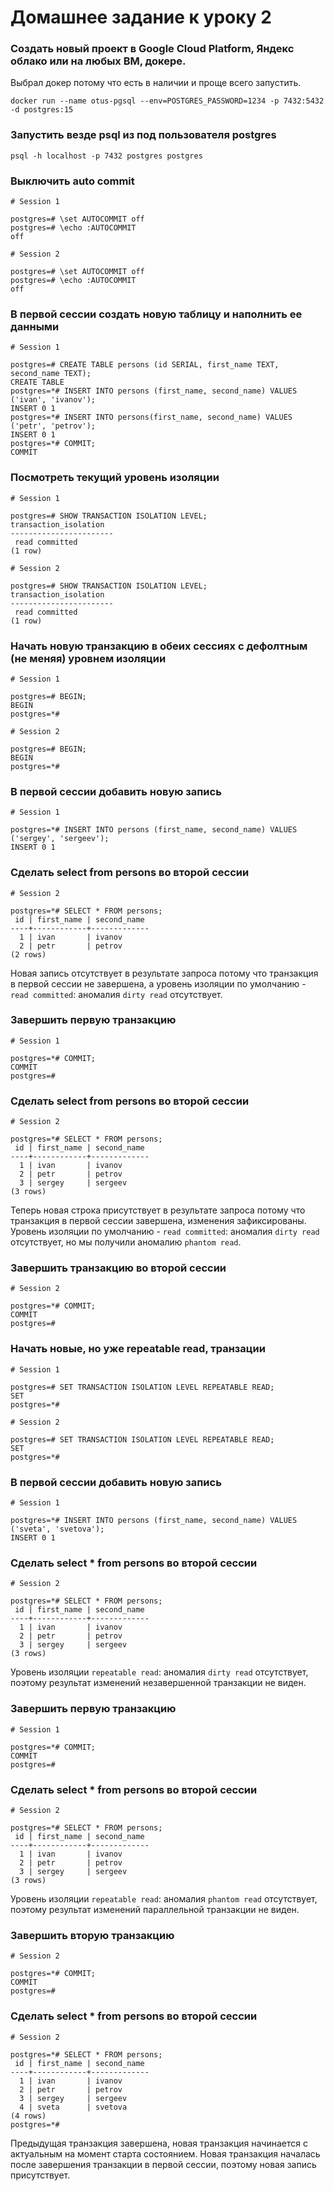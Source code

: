 # Домашнее задание к уроку 2

### Создать новый проект в Google Cloud Platform, Яндекс облако или на любых ВМ, докере.
Выбрал докер потому что есть в наличии и проще всего запустить.
```shell
docker run --name otus-pgsql --env=POSTGRES_PASSWORD=1234 -p 7432:5432 -d postgres:15
```

### Запустить везде psql из под пользователя postgres
```shell
psql -h localhost -p 7432 postgres postgres
```

### Выключить auto commit
```
# Session 1

postgres=# \set AUTOCOMMIT off
postgres=# \echo :AUTOCOMMIT
off
```

```
# Session 2

postgres=# \set AUTOCOMMIT off
postgres=# \echo :AUTOCOMMIT
off
```

### В первой сессии создать новую таблицу и наполнить ее данными
```postgresql
# Session 1

postgres=# CREATE TABLE persons (id SERIAL, first_name TEXT, second_name TEXT);
CREATE TABLE
postgres=*# INSERT INTO persons (first_name, second_name) VALUES ('ivan', 'ivanov');
INSERT 0 1
postgres=*# INSERT INTO persons(first_name, second_name) VALUES ('petr', 'petrov');
INSERT 0 1
postgres=*# COMMIT;
COMMIT
```

### Посмотреть текущий уровень изоляции
```postgresql
# Session 1

postgres=# SHOW TRANSACTION ISOLATION LEVEL;
transaction_isolation 
-----------------------
 read committed
(1 row)
```

```postgresql
# Session 2

postgres=# SHOW TRANSACTION ISOLATION LEVEL;
transaction_isolation 
-----------------------
 read committed
(1 row)
```

### Начать новую транзакцию в обеих сессиях с дефолтным (не меняя) уровнем изоляции
```postgresql
# Session 1

postgres=# BEGIN;
BEGIN
postgres=*#
```

```postgresql
# Session 2

postgres=# BEGIN;
BEGIN
postgres=*#
```

### В первой сессии добавить новую запись
```postgresql
# Session 1

postgres=*# INSERT INTO persons (first_name, second_name) VALUES ('sergey', 'sergeev');
INSERT 0 1
```

### Сделать select from persons во второй сессии
```postgresql
# Session 2

postgres=*# SELECT * FROM persons;
 id | first_name | second_name 
----+------------+-------------
  1 | ivan       | ivanov
  2 | petr       | petrov
(2 rows)
```
Новая запись отсутствует в результате запроса потому что транзакция в первой сессии не завершена,
а уровень изоляции по умолчанию - `read committed`: аномалия `dirty read` отсутствует.

### Завершить первую транзакцию
```postgresql
# Session 1

postgres=*# COMMIT;
COMMIT
postgres=#
```

### Сделать select from persons во второй сессии
```postgresql
# Session 2

postgres=*# SELECT * FROM persons;
 id | first_name | second_name 
----+------------+-------------
  1 | ivan       | ivanov
  2 | petr       | petrov
  3 | sergey     | sergeev
(3 rows)
```
Теперь новая строка присутствует в результате запроса потому что транзакция в первой сессии завершена,
изменения зафиксированы. Уровень изоляции по умолчанию - `read committed`: аномалия `dirty read` отсутствует,
но мы получили аномалию `phantom read`.

### Завершить транзакцию во второй сессии
```postgresql
# Session 2

postgres=*# COMMIT;
COMMIT
postgres=#
```


### Начать новые, но уже repeatable read, транзации
```postgresql
# Session 1

postgres=# SET TRANSACTION ISOLATION LEVEL REPEATABLE READ;
SET
postgres=*#
```

```postgresql
# Session 2

postgres=# SET TRANSACTION ISOLATION LEVEL REPEATABLE READ;
SET
postgres=*#
```

### В первой сессии добавить новую запись
```postgresql
# Session 1

postgres=*# INSERT INTO persons (first_name, second_name) VALUES ('sveta', 'svetova');
INSERT 0 1
```

### Сделать select * from persons во второй сессии
```postgresql
# Session 2

postgres=*# SELECT * FROM persons;
 id | first_name | second_name 
----+------------+-------------
  1 | ivan       | ivanov
  2 | petr       | petrov
  3 | sergey     | sergeev
(3 rows)
```
Уровень изоляции `repeatable read`: аномалия `dirty read` отсутствует, поэтому
результат изменений незавершенной транзакции не виден.

### Завершить первую транзакцию
```postgresql
# Session 1

postgres=*# COMMIT;
COMMIT
postgres=#
```

### Сделать select * from persons во второй сессии
```postgresql
# Session 2

postgres=*# SELECT * FROM persons;
 id | first_name | second_name 
----+------------+-------------
  1 | ivan       | ivanov
  2 | petr       | petrov
  3 | sergey     | sergeev
(3 rows)
```
Уровень изоляции `repeatable read`: аномалия `phantom read` отсутствует, поэтому
результат изменений параллельной транзакции не виден.

### Завершить вторую транзакцию
```postgresql
# Session 2

postgres=*# COMMIT;
COMMIT
postgres=#
```

### Сделать select * from persons во второй сессии
```postgresql
# Session 2

postgres=*# SELECT * FROM persons;
 id | first_name | second_name 
----+------------+-------------
  1 | ivan       | ivanov
  2 | petr       | petrov
  3 | sergey     | sergeev
  4 | sveta      | svetova
(4 rows)
postgres=*# 
```
Предыдущая транзакция завершена, новая транзакция начинается с актуальным на момент старта состоянием.
Новая транзакция началась после завершения транзакции в первой сессии, поэтому новая запись присутствует.
